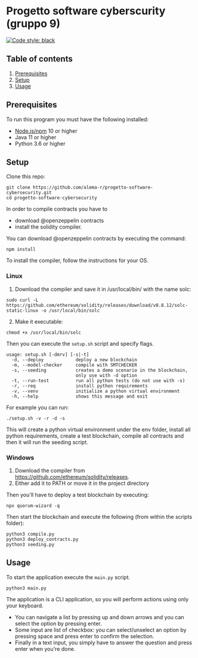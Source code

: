 # Progetto software cyberscurity (gruppo 9)
[![Code style: black](https://img.shields.io/badge/code%20style-black-000000.svg)](https://github.com/psf/black)

## Table of contents
1. [Prerequisites](#prerequisites)
2. [Setup](#setup)
3. [Usage](#usage)

## Prerequisites

To run this program you must have the following installed:
- [Node.js/npm](https://docs.npmjs.com/downloading-and-installing-node-js-and-npm) 10 or higher
- Java 11 or higher
- Python 3.6 or higher

## Setup
Clone this repo:

```
git clone https://github.com/alema-r/progetto-software-cybersecurity.git
cd progetto-software-cybersecurity
```

In order to compile contracts you have to 
- download @openzeppelin contracts 
- install the solidity compiler. 

You can download @openzeppelin contracts by executing the command:

`npm install`

To install the compiler, follow the instructions for your OS.

### Linux
1. Download the compiler and save it in /usr/local/bin/ with the name solc:

`sudo curl -L https://github.com/ethereum/solidity/releases/download/v0.8.12/solc-static-linux -o /usr/local/bin/solc`

2. Make it executable:

`chmod +x /usr/local/bin/solc`

Then you can execute the `setup.sh` script and specify flags.
```
usage: setup.sh [-dmrv] [-s|-t]
  -d, --deploy            deploy a new blockchain
  -m, --model-checker     compile with SMTCHECKER
  -s, --seeding           creates a demo scenario in the blockchain, 
                          only use with -d option
  -t, --run-test          run all python tests (do not use with -s)
  -r, --req               install python requirements
  -v, --venv              initialize a python virtual environment
  -h, --help              shows this message and exit
```

For example you can run:

`./setup.sh -v -r -d -s`

This will create a python virtual environment under the env folder, install all python requirements, create a test blockchain, compile all contracts and then it will run the seeding script.

### Windows
1. Download the compiler from https://github.com/ethereum/solidity/releases.
2. Either add it to PATH or move it in the project directory

Then you'll have to deploy a test blockchain by executing:

`npx quorum-wizard -q`

Then start the blockchain and execute the following (from within the scripts folder):

```
python3 compile.py
python3 deploy_contracts.py
python3 seeding.py
```

## Usage
To start the application execute the `main.py` script.

`python3 main.py`

The application is a CLI application, so you will perform actions using only your keyboard.
- You can navigate a list by pressing up and down arrows and you can select the option by pressing enter.
- Some input are list of checkbox: you can select/unselect an option by pressing space and press enter to confirm the selection.
- Finally in a text input, you simply have to answer the question and press enter when you're done.